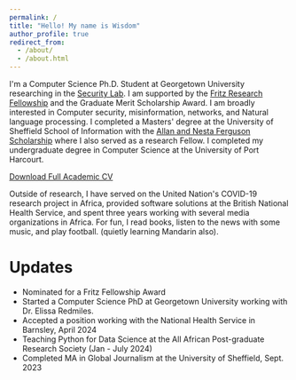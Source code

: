 ```yaml
---
permalink: /
title: "Hello! My name is Wisdom"
author_profile: true
redirect_from: 
  - /about/
  - /about.html
---
```


I'm a Computer Science Ph.D. Student at Georgetown University researching in the [Security Lab](https://seclab.cs.georgetown.edu/). I am supported by the [Fritz Research Fellowship](https://techandsociety.georgetown.edu/projects/fritz-family-fellows-program/) and the Graduate Merit Scholarship Award. I am broadly interested in Computer security, misinformation, networks, and Natural language processing. I completed a Masters' degree at the University of Sheffield School of Information with the [Allan and Nesta Ferguson Scholarship](https://www.sheffield.ac.uk/international/fees-and-funding/scholarships/postgraduate/ferguson) where I also served as a research Fellow. I completed my undergraduate degree in Computer Science at the University of Port Harcourt.

[Download Full Academic CV](https://drive.google.com/file/d/1BZ97fQaTAqNLp8YUHXfC4tKxV0l9kieQ/view?usp=drive_link)

Outside of research, I have served on the United Nation's COVID-19 research project in Africa, provided software solutions at the British National Health Service, and spent three years working with several media organizations in Africa. For fun, I read books, listen to the news with some music, and play football. (quietly learning Mandarin also).

Updates
======
*  Nominated for a Fritz Fellowship Award
*  Started a Computer Science PhD at Georgetown University working with Dr. Elissa Redmiles.
*  Accepted a position working with the National Health Service in Barnsley, April 2024
*  Teaching Python for Data Science at the All African Post-graduate Research Society (Jan - July 2024)
*  Completed MA in Global Journalism at the University of Sheffield, Sept. 2023
